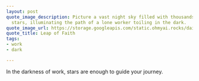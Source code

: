 ```yaml
---
layout: post
quote_image_description: Picture a vast night sky filled with thousands of twinkling
  stars, illuminating the path of a lone worker toiling in the dark.
quote_image_url: https://storage.googleapis.com/static.ohmyai.rocks/daily/2024-01-05.jpg
quote_title: Leap of Faith
tags:
- work
- dark

---
```


In the darkness of work, stars are enough to guide your journey.
